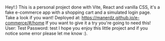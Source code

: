 Hey!:)
This is a personal project done with Vite, React and vanilla CSS, it's a fake e-commerce app with a shopping cart and a simulated login page.
Take a look if you want!
Deployed at: https://manerdz.github.io/e-commerce/#/home
If you want to give it a try you're going to need this!
User: Test
Password: test
I hope you enjoy this little project and if you notice some error please let me know :).

